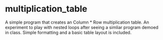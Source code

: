 # multiplication_table
A simple program that creates an Column * Row multiplication table. An experiment to play with nested loops after seeing a simliar program demoed in class. 
Simple formatting and a basic table layout is included. 
